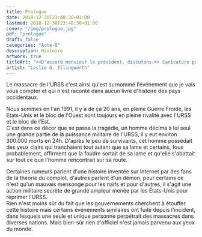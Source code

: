 ```yaml
---
title: Prologue
date: 2018-12-30T23:48:30+01:00
lastmod: 2018-12-30T23:48:30+01:00
cover: "/img/prologue.jpg"
pdf: "prologue"
draft: false
categories: "Acte-0"
description: Histoire
artwork: true
titleArt: "<<D'accord monsieur le président, discutons.>> Caricature paru dans le Daily Mail le 29 octobre 1962"
artist: "Leslie G. Illingworth"
---
```

Le massacre de l'URSS c'est ainsi qu'est surnommé l'événement que je vais vous compter et qui n'est raconté dans aucun livre d'histoire des pays occidentaux.  
  
Nous sommes en l'an 1991, il y a de çà 20 ans, en pleine Guerre Froide, les États-Unis et le bloc de l'Ouest sont toujours en pleine rivalité avec l'URSS et le bloc de l'Est.   
C'est dans ce décor que se passa la tragédie, un homme décima à lui seul une grande partie de la puissance militaire de l'URSS, il y eut environ 300.000 morts en 24h. D'après le peu de survivants, cet homme possédait des yeux clairs qui tranchaient tout autant que sa lame et certains, fous probablement, affirment que la foudre sortait de sa lame et qu'elle s'abattait sur tout ce que l'homme rencontrait sur sa route.  
  
Certaines rumeurs parlent d'une histoire inventée sur Internet par des fans de la théorie du complot, d'autres parlent d'un démon, pour certains ce n'est qu'un mauvais mensonge pour les naïfs et pour d'autres, il s'agit une action militaire secrète de grande ampleur menée par les États-Unis pour réprimer l'URSS.   
Rien n'est moins sûr du fait que les gouvernements cherchent à étouffer cette histoire mais certains événements similaires ont fuité depuis l'incident, dans lesquels une seule et unique personne perpétrait des massacres dans diverses nations. Mais bien-sûr rien d'officiel n'est jamais parvenu aux yeux du monde.  
